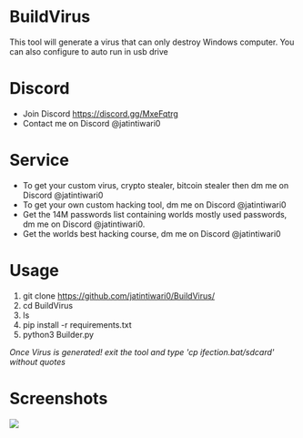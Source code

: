 # BuildVirus
This tool will generate a virus that can only destroy Windows computer. You can also configure to auto run in usb drive

# Discord
* Join Discord  https://discord.gg/MxeFqtrg
* Contact me on Discord @jatintiwari0


# Service
* To get your custom virus, crypto stealer, bitcoin stealer then dm me on Discord @jatintiwari0
* To get your own custom hacking tool, dm me on Discord @jatintiwari0
* Get the 14M passwords list containing worlds mostly used passwords, dm me on Discord @jatintiwari0.
* Get the worlds best hacking course, dm me on Discord @jatintiwari0
# Usage
1. git clone https://github.com/jatintiwari0/BuildVirus/
2. cd BuildVirus
3. ls
4. pip install -r requirements.txt
5. python3 Builder.py

*Once Virus is generated! exit the tool and type 'cp ifection.bat/sdcard' without quotes*

# Screenshots
<img src="https://i.postimg.cc/mk0BKq3N/Screenshot-2024-05-01-102927.png">


